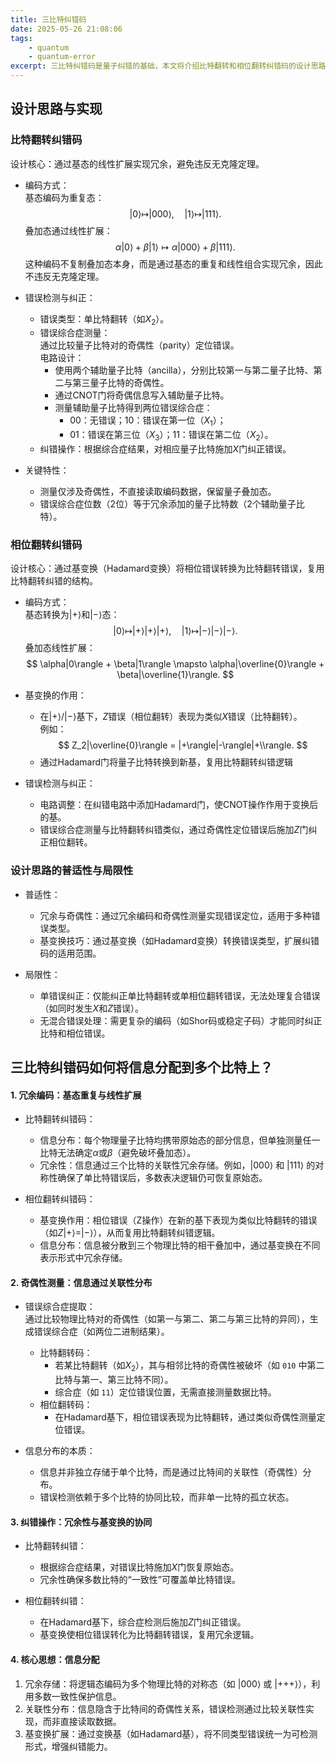 ```yaml
---
title: 三比特纠错码
date: 2025-05-26 21:08:06
tags:
    - quantum
    - quantum-error
excerpt: 三比特纠错码是量子纠错的基础，本文将介绍比特翻转和相位翻转纠错码的设计思路、实现细节及其在量子信息处理中的应用。
---
```


## 设计思路与实现
### 比特翻转纠错码
设计核心：通过基态的线性扩展实现冗余，避免违反无克隆定理。  
- 编码方式：  
  基态编码为重复态：  
 $$
  |0\rangle \mapsto |000\rangle, \quad |1\rangle \mapsto |111\rangle.
 $$ 
  叠加态通过线性扩展：  
 $$
  \alpha|0\rangle + \beta|1\rangle \mapsto \alpha|000\rangle + \beta|111\rangle.
 $$ 
  这种编码不复制叠加态本身，而是通过基态的重复和线性组合实现冗余，因此不违反无克隆定理。

- 错误检测与纠正：  
  - 错误类型：单比特翻转（如$X_2$）。  
  - 错误综合症测量：  
    通过比较量子比特对的奇偶性（parity）定位错误。  
    电路设计：  
    - 使用两个辅助量子比特（ancilla），分别比较第一与第二量子比特、第二与第三量子比特的奇偶性。  
    - 通过CNOT门将奇偶信息写入辅助量子比特。  
    - 测量辅助量子比特得到两位错误综合症：  
      - 00：无错误；10：错误在第一位（$X_1$）；  
      - 01：错误在第三位（$X_3$）；11：错误在第二位（$X_2$）。  
  - 纠错操作：根据综合症结果，对相应量子比特施加$X$门纠正错误。

- 关键特性：  
  - 测量仅涉及奇偶性，不直接读取编码数据，保留量子叠加态。  
  - 错误综合症位数（2位）等于冗余添加的量子比特数（2个辅助量子比特）。  

### 相位翻转纠错码
设计核心：通过基变换（Hadamard变换）将相位错误转换为比特翻转错误，复用比特翻转纠错的结构。  
- 编码方式：  
  基态转换为$|+\rangle$和$|-\rangle$态：  
 $$
  |0\rangle \mapsto |+\rangle|+\rangle|+\rangle, \quad |1\rangle \mapsto |-\rangle|-\rangle|-\rangle.
 $$ 
  叠加态线性扩展：  
 $$
  \alpha|0\rangle + \beta|1\rangle \mapsto \alpha|\overline{0}\rangle + \beta|\overline{1}\rangle.
 $$ 

- 基变换的作用：  
  - 在$|+\rangle/|-\rangle$基下，$Z$错误（相位翻转）表现为类似$X$错误（比特翻转）。  
    例如：  
   $$
    Z_2|\overline{0}\rangle = |+\rangle|-\rangle|+\\rangle.
   $$ 
  - 通过Hadamard门将量子比特转换到新基，复用比特翻转纠错逻辑

- 错误检测与纠正：  
  - 电路调整：在纠错电路中添加Hadamard门，使CNOT操作作用于变换后的基。  
  - 错误综合症测量与比特翻转纠错类似，通过奇偶性定位错误后施加$Z$门纠正相位翻转。  


### 设计思路的普适性与局限性
- 普适性：  
  - 冗余与奇偶性：通过冗余编码和奇偶性测量实现错误定位，适用于多种错误类型。  
  - 基变换技巧：通过基变换（如Hadamard变换）转换错误类型，扩展纠错码的适用范围。  

- 局限性：  
  - 单错误纠正：仅能纠正单比特翻转或单相位翻转错误，无法处理复合错误（如同时发生$X$和$Z$错误）。  
  - 无混合错误处理：需更复杂的编码（如Shor码或稳定子码）才能同时纠正比特和相位错误。  

## 三比特纠错码如何将信息分配到多个比特上？

#### 1. 冗余编码：基态重复与线性扩展  
- 比特翻转纠错码：  
  - 信息分布：每个物理量子比特均携带原始态的部分信息，但单独测量任一比特无法确定$\alpha$或$\beta$（避免破坏叠加态）。  
  - 冗余性：信息通过三个比特的关联性冗余存储。例如，|000⟩ 和 |111⟩ 的对称性确保了单比特错误后，多数表决逻辑仍可恢复原始态。

- 相位翻转纠错码：  
  - 基变换作用：相位错误（Z操作）在新的基下表现为类似比特翻转的错误（如$Z|+\rangle = |-\rangle$），从而复用比特翻转纠错逻辑。
  - 信息分布：信息被分散到三个物理比特的相干叠加中，通过基变换在不同表示形式中冗余存储。

#### 2. 奇偶性测量：信息通过关联性分布  
- 错误综合症提取：  
  通过比较物理比特对的奇偶性（如第一与第二、第二与第三比特的异同），生成错误综合症（如两位二进制结果）。  
  - 比特翻转码：  
    - 若某比特翻转（如$X_2$），其与相邻比特的奇偶性被破坏（如 `010` 中第二比特与第一、第三比特不同）。  
    - 综合症（如 `11`）定位错误位置，无需直接测量数据比特。  
  - 相位翻转码：  
    - 在Hadamard基下，相位错误表现为比特翻转，通过类似奇偶性测量定位错误。

- 信息分布的本质：  
  - 信息并非独立存储于单个比特，而是通过比特间的关联性（奇偶性）分布。  
  - 错误检测依赖于多个比特的协同比较，而非单一比特的孤立状态。

#### 3. 纠错操作：冗余性与基变换的协同  
- 比特翻转纠错：  
  - 根据综合症结果，对错误比特施加$X$门恢复原始态。  
  - 冗余性确保多数比特的“一致性”可覆盖单比特错误。  

- 相位翻转纠错：  
  - 在Hadamard基下，综合症检测后施加$Z$门纠正错误。  
  - 基变换使相位错误转化为比特翻转错误，复用冗余逻辑。

#### 4. 核心思想：信息分配  
1. 冗余存储：将逻辑态编码为多个物理比特的对称态（如 |000⟩ 或 |+++⟩），利用多数一致性保护信息。
2. 关联性分布：信息隐含于比特间的奇偶性关系，错误检测通过比较关联性实现，而非直接读取数据。
3. 基变换扩展：通过变换基（如Hadamard基），将不同类型错误统一为可检测形式，增强纠错能力。  
